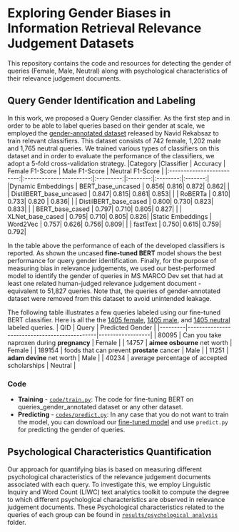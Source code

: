 # Exploring Gender Biases in Information Retrieval Relevance Judgement Datasets
This repository contains the code and resources for detecting the gender of queries (Female, Male, Neutral) along with psychological characteristics of their relevance judgement documents. 
## Query Gender Identification and Labeling
In this work, we proposed a Query Gender classifier. As the first step and in order to be able to label queries based on their gender at scale, we employed the [gender-annotated dataset](https://github.com/navid-rekabsaz/GenderBias_IR/blob/master/resources/queries_gender_annotated.csv) released by Navid Rekabsaz to train relevant classifiers. This dataset consists of 742 female, 1,202 male and 1,765 neutral queries. We trained various types of  classifiers on this dataset and in order to evaluate the performance of the classifiers, we adopt a 5-fold cross-validation strategy.
|Category         |Classifier       |  Accuracy | Female   F1-Score | Male   F1-Score | Neutral   F1-Score |
|:-------------------------:|:-----------------------:|:---------:|:--------:|:--------:|:-------:|
|Dynamic Embeddings   | BERT_base_uncased    |   0.856|   0.816|   0.872|  0.862|
|                           | DistilBERT_base_uncased |   0.847|   0.815|   0.861|  0.853|
|                           | RoBERTa         |   0.810|   0.733|   0.820  |  0.836|
|                           | DistilBERT_base_cased  |   0.800|   0.730|   0.823|  0.833|
|                           | BERT_base_cased     |   0.797|   0.710|   0.805|  0.827|
|                           | XLNet_base_cased    |   0.795|   0.710|   0.805|  0.826|
|Static Embeddings    | Word2Vec        |   0.757|   0.626|   0.756|  0.809|
|                           | fastText        |   0.750|   0.615|   0.759|  0.792|

In the table above the performance of each of the developed classifiers is reported. As shown the uncased **fine-tuned BERT** model shows the best
performance for query gender identification. Finally, for the purpose of measuring bias in relevance judgements, we used our best-performed model to identify the gender of queries in MS MARCO Dev set that had at least one related human-judged relevance judgement document - equivalent to 51,827 queries. Note that, the queries of gender-annotated dataset were removed from this dataset to avoid unintended leakage.

The following table illustrates a few queries labeled using our fine-tuned BERT classifier. Here is all the the [1405 female](https://github.com/genderbias/gender-bias-in-relevance-judgements/blob/main/results/identified%20gendered%20queries/female_queries.csv), [1405 male](https://github.com/genderbias/gender-bias-in-relevance-judgements/blob/main/results/identified%20gendered%20queries/male_queries.csv), and [1405 neutral](https://github.com/genderbias/gender-bias-in-relevance-judgements/blob/main/results/identified%20gendered%20queries/neutral_queries.csv) labeled queries.
| QID     | Query                                        | Predicted Gender |
|---------|----------------------------------------------|------------------|
| 80095   | Can you take naproxen during **pregnancy**       | Female           |
| 14757   | **aimee osbourne** net worth                     | Female           |
| 189154  | foods that can prevent **prostate** cancer       | Male             |
| 11251   | **adam devine** net worth                        | Male             |
| 40234   | average percentage of accepted scholarships  | Neutral          |

### Code
- **Training** - [`code/train.py`](https://github.com/genderbias/gender-bias-in-relevance-judgements/blob/main/code/train.py): The code for fine-tuning BERT on queries_gender_annotated dataset or any other dataset.
- **Predicting** - [`codes/predict.py`](https://github.com/genderbias/gender-bias-in-relevance-judgements/blob/main/code/predict.py): In any case that you do not want to train the model, you can download our [fine-tuned model](https://drive.google.com/file/d/1_YTRs4v5DVUGUffnRHS_3Yk4qteJKO6w/view?usp=sharing) and use `predict.py`  for predicting the gender of queries.


## Psychological Characteristics Quantification
Our approach for quantifying bias is based on measuring different psychological characteristics of the relevance judgement documents associated with each query. To investigate this, we employ Linguistic Inquiry and Word Count (LIWC) text analytics toolkit to compute the degree to which different psychological characteristics are observed in relevance judgement documents. These Psychological characteristics related to the queries of each group can be found in [`results/psychological analysis`](https://github.com/genderbias/gender-bias-in-relevance-judgements/tree/main/results/psychological%20analysis) folder.

